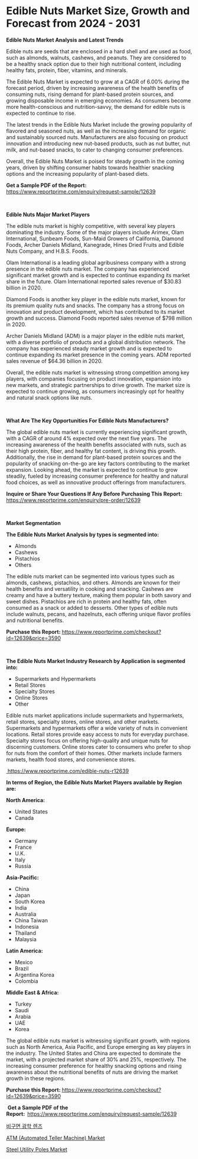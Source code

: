 <p><h1>Edible Nuts Market Size, Growth and Forecast from 2024 - 2031</h1></p><p><strong>Edible Nuts Market Analysis and Latest Trends</strong></p>
<p><p>Edible nuts are seeds that are enclosed in a hard shell and are used as food, such as almonds, walnuts, cashews, and peanuts. They are considered to be a healthy snack option due to their high nutritional content, including healthy fats, protein, fiber, vitamins, and minerals.</p><p>The Edible Nuts Market is expected to grow at a CAGR of 6.00% during the forecast period, driven by increasing awareness of the health benefits of consuming nuts, rising demand for plant-based protein sources, and growing disposable income in emerging economies. As consumers become more health-conscious and nutrition-savvy, the demand for edible nuts is expected to continue to rise.</p><p>The latest trends in the Edible Nuts Market include the growing popularity of flavored and seasoned nuts, as well as the increasing demand for organic and sustainably sourced nuts. Manufacturers are also focusing on product innovation and introducing new nut-based products, such as nut butter, nut milk, and nut-based snacks, to cater to changing consumer preferences.</p><p>Overall, the Edible Nuts Market is poised for steady growth in the coming years, driven by shifting consumer habits towards healthier snacking options and the increasing popularity of plant-based diets.</p></p>
<p><strong>Get a Sample PDF of the Report:&nbsp;</strong> <a href="https://www.reportprime.com/enquiry/request-sample/12639">https://www.reportprime.com/enquiry/request-sample/12639</a></p>
<p>&nbsp;</p>
<p><strong>Edible Nuts Major Market Players</strong></p>
<p><p>The edible nuts market is highly competitive, with several key players dominating the industry. Some of the major players include Arimex, Olam International, Sunbeam Foods, Sun-Maid Growers of California, Diamond Foods, Archer Daniels Midland, Kanegrade, Hines Dried Fruits and Edible Nuts Company, and H.B.S. Foods. </p><p>Olam International is a leading global agribusiness company with a strong presence in the edible nuts market. The company has experienced significant market growth and is expected to continue expanding its market share in the future. Olam International reported sales revenue of $30.83 billion in 2020.</p><p>Diamond Foods is another key player in the edible nuts market, known for its premium quality nuts and snacks. The company has a strong focus on innovation and product development, which has contributed to its market growth and success. Diamond Foods reported sales revenue of $798 million in 2020.</p><p>Archer Daniels Midland (ADM) is a major player in the edible nuts market, with a diverse portfolio of products and a global distribution network. The company has experienced steady market growth and is expected to continue expanding its market presence in the coming years. ADM reported sales revenue of $64.36 billion in 2020.</p><p>Overall, the edible nuts market is witnessing strong competition among key players, with companies focusing on product innovation, expansion into new markets, and strategic partnerships to drive growth. The market size is expected to continue growing, as consumers increasingly opt for healthy and natural snack options like nuts.</p></p>
<p>&nbsp;</p>
<p><strong>What Are The Key Opportunities For Edible Nuts Manufacturers?</strong></p>
<p><p>The global edible nuts market is currently experiencing significant growth, with a CAGR of around 4% expected over the next five years. The increasing awareness of the health benefits associated with nuts, such as their high protein, fiber, and healthy fat content, is driving this growth. Additionally, the rise in demand for plant-based protein sources and the popularity of snacking on-the-go are key factors contributing to the market expansion. Looking ahead, the market is expected to continue to grow steadily, fueled by increasing consumer preference for healthy and natural food choices, as well as innovative product offerings from manufacturers.</p></p>
<p><strong>Inquire or Share Your Questions If Any Before Purchasing This Report:</strong> <a href="https://www.reportprime.com/enquiry/pre-order/12639">https://www.reportprime.com/enquiry/pre-order/12639</a></p>
<p>&nbsp;</p>
<p><strong>Market Segmentation</strong></p>
<p><strong>The Edible Nuts Market Analysis by types is segmented into:</strong></p>
<p><ul><li>Almonds</li><li>Cashews</li><li>Pistachios</li><li>Others</li></ul></p>
<p><p>The edible nuts market can be segmented into various types such as almonds, cashews, pistachios, and others. Almonds are known for their health benefits and versatility in cooking and snacking. Cashews are creamy and have a buttery texture, making them popular in both savory and sweet dishes. Pistachios are rich in protein and healthy fats, often consumed as a snack or added to desserts. Other types of edible nuts include walnuts, pecans, and hazelnuts, each offering unique flavor profiles and nutritional benefits.</p></p>
<p><strong>Purchase this Report:&nbsp;</strong><a href="https://www.reportprime.com/checkout?id=12639&price=3590">https://www.reportprime.com/checkout?id=12639&price=3590</a></p>
<p>&nbsp;</p>
<p><strong>The Edible Nuts Market Industry Research by Application is segmented into:</strong></p>
<p><ul><li>Supermarkets and Hypermarkets</li><li>Retail Stores</li><li>Specialty Stores</li><li>Online Stores</li><li>Other</li></ul></p>
<p><p>Edible nuts market applications include supermarkets and hypermarkets, retail stores, specialty stores, online stores, and other markets. Supermarkets and hypermarkets offer a wide variety of nuts in convenient locations. Retail stores provide easy access to nuts for everyday purchase. Specialty stores focus on offering high-quality and unique nuts for discerning customers. Online stores cater to consumers who prefer to shop for nuts from the comfort of their homes. Other markets include farmers markets, health food stores, and convenience stores.</p></p>
<p><a href="https://www.reportprime.com/edible-nuts-r12639">&nbsp;https://www.reportprime.com/edible-nuts-r12639</a></p>
<p><strong>In terms of Region, the Edible Nuts Market Players available by Region are:</strong></p>
<p>
    <p> <strong> North America: </strong>
        <ul>
            <li>United States</li>
            <li>Canada</li>
        </ul>
        </p> 
    <p> <strong> Europe: </strong>
        <ul>
            <li>Germany</li>
            <li>France</li>
            <li>U.K.</li>
            <li>Italy</li>
            <li>Russia</li>
        </ul>
        </p> 
    <p> <strong> Asia-Pacific: </strong>
        <ul>
            <li>China</li>
            <li>Japan</li>
            <li>South Korea</li>
            <li>India</li>
            <li>Australia</li>
            <li>China Taiwan</li>
            <li>Indonesia</li>
            <li>Thailand</li>
            <li>Malaysia</li>
        </ul>
        </p> 
    <p> <strong> Latin America: </strong>
        <ul>
            <li>Mexico</li>
            <li>Brazil</li>
            <li>Argentina Korea</li>
            <li>Colombia</li>
        </ul>
        </p> 
    <p> <strong> Middle East & Africa: </strong>
        <ul>
            <li>Turkey</li>
            <li>Saudi</li>
            <li>Arabia</li>
            <li>UAE</li>
            <li>Korea</li>
        </ul>
    </p>
    </p>
<p><p>The global edible nuts market is witnessing significant growth, with regions such as North America, Asia Pacific, and Europe emerging as key players in the industry. The United States and China are expected to dominate the market, with a projected market share of 30% and 25%, respectively. The increasing consumer preference for healthy snacking options and rising awareness about the nutritional benefits of nuts are driving the market growth in these regions.</p></p>
<p><strong>Purchase this Report: </strong><a href="https://www.reportprime.com/checkout?id=12639&price=3590">https://www.reportprime.com/checkout?id=12639&price=3590</a></p>
<p>&nbsp;<strong>Get a Sample PDF of the Report:&nbsp;&nbsp;</strong><a href="https://www.reportprime.com/enquiry/request-sample/12639">https://www.reportprime.com/enquiry/request-sample/12639</a></p>
<p><strong></strong></p>
<p><p><a href="https://github.com/laholand/Market-Research-Report-List-5/blob/main/9707145104718.md">비구면 광학 렌즈</a></p><p><a href="https://issuu.com/reportprime-2/docs/atm-automated-teller-machine-market_6f60855e179dd3">ATM (Automated Teller Machine) Market</a></p><p><a href="https://github.com/sifatuddin25/Market-Research-Report-List-2/blob/main/steel-utility-poles-market.md">Steel Utility Poles Market</a></p></p>
